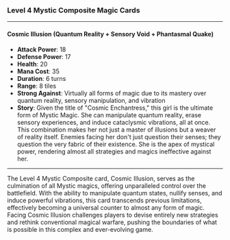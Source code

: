 ### Level 4 Mystic Composite Magic Cards

---

#### Cosmic Illusion (Quantum Reality + Sensory Void + Phantasmal Quake)

- **Attack Power**: 18
- **Defense Power**: 17
- **Health**: 20
- **Mana Cost**: 35
- **Duration**: 6 turns
- **Range**: 8 tiles
- **Strong Against**: Virtually all forms of magic due to its mastery over quantum reality, sensory manipulation, and vibration
- **Story**: Given the title of "Cosmic Enchantress," this girl is the ultimate form of Mystic Magic. She can manipulate quantum reality, erase sensory experiences, and induce cataclysmic vibrations, all at once. This combination makes her not just a master of illusions but a weaver of reality itself. Enemies facing her don't just question their senses; they question the very fabric of their existence. She is the apex of mystical power, rendering almost all strategies and magics ineffective against her.

---

The Level 4 Mystic Composite card, Cosmic Illusion, serves as the culmination of all Mystic magics, offering unparalleled control over the battlefield. With the ability to manipulate quantum states, nullify senses, and induce powerful vibrations, this card transcends previous limitations, effectively becoming a universal counter to almost any form of magic. Facing Cosmic Illusion challenges players to devise entirely new strategies and rethink conventional magical warfare, pushing the boundaries of what is possible in this complex and ever-evolving game.